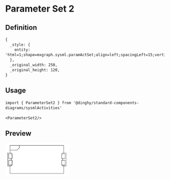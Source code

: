 # Parameter Set 2

## Definition

```
{
  _style: { 
    entity: 'html=1;shape=mxgraph.sysml.paramActSet;align=left;spacingLeft=15;verticalAlign=top;spacingTop=-3;fontStyle=1;',
  },
  _original_width: 250,
  _original_height: 120,
}
```

## Usage

```
import { ParameterSet2 } from '@dinghy/standard-components-diagrams/sysmlActivities'

<ParameterSet2/>
```

## Preview

<img src="./parameter-set-2.png" width="200"/>
